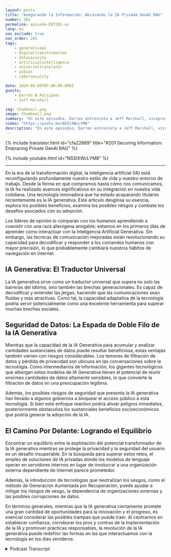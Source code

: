 ```yaml
---
layout: posts
title: "Asegurando la Información: Abrazando la IA Privada GenAI RAG"
number: 201
permalink: episode-EDT201-es
lang: es
nav_exclude: true
nav_order: 201
tags:
    - generativeai
    - digitaltransformation
    - datasecurity
    - artificialintelligence
    - universaltranslator
    - aibias
    - cybersecurity

date: 2024-05-09T07:00:00.000Z
guests:
    - Darren W Pulsipher
    - Jeff Marshall

img: thumbnail.png
image: thumbnail.png
summary: "En este episodio, Darren entrevista a Jeff Marshall, vicepresidente senior de Federal y DOD en FedData. Exploran GenAI, profundizando en sus potenciales beneficios, riesgos de seguridad y la búsqueda de equilibrio entre la innovación y la privacidad. Descubra cómo esta tecnología actúa como un traductor universal, sus desafíos de seguridad de datos y el camino a seguir para las organizaciones que intentan proteger sus datos."
video: "https://youtu.be/NSSlXWcLYM8"
description: "En este episodio, Darren entrevista a Jeff Marshall, vicepresidente senior de Federal y DOD en FedData. Exploran GenAI, profundizando en sus potenciales beneficios, riesgos de seguridad y la búsqueda de equilibrio entre la innovación y la privacidad. Descubra cómo esta tecnología actúa como un traductor universal, sus desafíos de seguridad de datos y el camino a seguir para las organizaciones que intentan proteger sus datos."
---
```


<div>
{% include transistor.html id="cfa22869" title="#201 Securing Information: Embracing Private GenAI RAG" %}

{% include youtube.html id="NSSlXWcLYM8" %}
</div>

---

En la era de la transformación digital, la inteligencia artificial (IA) está reconfigurando profundamente nuestro estilo de vida y nuestro entorno de trabajo. Desde la forma en que compramos hasta cómo nos comunicamos, la IA ha realizado avances significativos en su integración en nuestra vida cotidiana. Una tecnología innovadora que ha estado acaparando titulares recientemente es la IA generativa. Este artículo desglosa su esencia, explora los posibles beneficios, examina los posibles riesgos y combate los desafíos asociados con su adopción.

Los líderes de opinión lo comparan con los humanos aprendiendo a coexistir con una raza alienígena amigable; estamos en los primeros días de aprender cómo interactuar con la Inteligencia Artificial Generativa. Sin embargo, las técnicas de comunicación mejoradas están revolucionando su capacidad para decodificar y responder a los comandos humanos con mayor precisión, lo que probablemente cambiará nuestros hábitos de navegación en internet.

## IA Generativa: El Traductor Universal

La IA generativa sirve como un traductor universal que supera no solo las barreras del idioma, sino también las brechas generacionales. Es capaz de decodificar y entender las jergas, haciendo que las comunicaciones sean fluidas y más atractivas. Como tal, la capacidad adaptativa de la tecnología podría servir potencialmente como una excelente herramienta para superar muchas brechas sociales.

## Seguridad de Datos: La Espada de Doble Filo de la IA Generativa

Mientras que la capacidad de la IA Generativa para acumular y analizar cantidades sustanciales de datos puede resultar beneficiosa, estas ventajas también vienen con riesgos considerables. Los temores de filtración de datos y pérdida de privacidad son ubicuos en las conversaciones sobre la tecnología. Como intermediarios de información, los gigantes tecnológicos que albergan estos modelos de IA Generativa tienen el potencial de reunir enormes cantidades de datos altamente sensibles, lo que convierte la filtración de datos en una preocupación legítima.

Además, los posibles riesgos de seguridad que presenta la IA generativa han llevado a algunos gobiernos a bloquear el acceso público a esta tecnología. Si bien este enfoque reactivo podría aliviar peligros inmediatos, posteriormente obstaculiza los sustanciales beneficios socioeconómicos que podría generar la adopción de la IA.

## El Camino Por Delante: Logrando el Equilibrio

Encontrar un equilibrio entre la explotación del potencial transformador de la IA generativa mientras se protege la privacidad y la seguridad del usuario es un desafío insuperable. En la búsqueda para superar estos retos, el empleo de soluciones de IA privadas donde los modelos de lenguaje operan en servidores internos en lugar de involucrar a una organización externa dependiente de Internet parece prometedor.

Además, la introducción de tecnologías que neutralizan los sesgos, como el método de Generación Aumentada por Recuperación, puede ayudar a mitigar los riesgos de sesgo, la dependencia de organizaciones externas y las posibles corrupciones de datos.

En términos generales, mientras que la IA generativa ciertamente promete una gran cantidad de oportunidades para la innovación y el progreso, es esencial considerar las posibles trampas que puede traer. Al centrarnos en establecer confianza, corroborar los pros y contras de la implementación de la IA y promover prácticas responsables, la revolución de la IA generativa puede redefinir las formas en las que interactuamos con la tecnología en los días venideros.



<details>
<summary> Podcast Transcript </summary>

<p></p>

</details>
